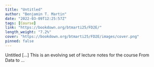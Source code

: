 ```yaml
---
title: "Untitled"
author: "Benjamin T. Martin"
date: "2022-03-09T12:25:57Z"
tags: [Course]
link: "https://bookdown.org/btmarti25/FD2E/"
length_weight: "7.2%"
cover: "https://bookdown.org/btmarti25/FD2E/images/cover.png"
pinned: false
---
```


Untitled [...] This is an evolving set of lecture notes for the course From Data to ...
